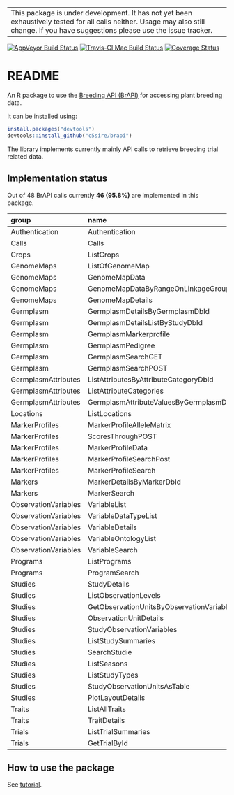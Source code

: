 
<!-- README.md is generated from README.Rmd. Please edit that file -->
|                                                                                                                                                                                      |
|--------------------------------------------------------------------------------------------------------------------------------------------------------------------------------------|
| This package is under development. It has not yet been exhaustively tested for all calls neither. Usage may also still change. If you have suggestions please use the issue tracker. |

[![AppVeyor Build Status](https://ci.appveyor.com/api/projects/status/github/c5sire/brapi?branch=master&svg=true)](https://ci.appveyor.com/project/c5sire/brapi) [![Travis-CI Mac Build Status](https://travis-ci.org/c5sire/brapi.svg?branch=master&label=Mac%20OSX)](https://travis-ci.org/c5sire/brapi) [![Coverage Status](https://img.shields.io/codecov/c/github/c5sire/brapi/master.svg)](https://codecov.io/github/c5sire/brapi?branch=master)

README
======

An R package to use the [Breeding API (BrAPI)](http://docs.brapi.apiary.io) for accessing plant breeding data.

It can be installed using:

``` r
install.packages("devtools")
devtools::install_github("c5sire/brapi")
```

The library implements currently mainly API calls to retrieve breeding trial related data.

Implementation status
---------------------

Out of 48 BrAPI calls currently **46 (95.8%)** are implemented in this package.

| group                | name                                       | R.function                           |
|:---------------------|:-------------------------------------------|:-------------------------------------|
| Authentication       | Authentication                             | authenticate                         |
| Calls                | Calls                                      | calls                                |
| Crops                | ListCrops                                  | crops                                |
| GenomeMaps           | ListOfGenomeMap                            | genomemaps                           |
| GenomeMaps           | GenomeMapData                              | genomemaps\_data                     |
| GenomeMaps           | GenomeMapDataByRangeOnLinkageGroup         | genomemaps\_data\_range              |
| GenomeMaps           | GenomeMapDetails                           | genomemaps\_details                  |
| Germplasm            | GermplasmDetailsByGermplasmDbId            | germplasm\_details                   |
| Germplasm            | GermplasmDetailsListByStudyDbId            | germplasm\_details\_study            |
| Germplasm            | GermplasmMarkerprofile                     | germplasm\_markerprofiles            |
| Germplasm            | GermplasmPedigree                          | germplasm\_pedigree                  |
| Germplasm            | GermplasmSearchGET                         | germplasm\_search                    |
| Germplasm            | GermplasmSearchPOST                        | germplasm\_search                    |
| GermplasmAttributes  | ListAttributesByAttributeCategoryDbId      | germplasmattributes                  |
| GermplasmAttributes  | ListAttributeCategories                    | germplasmattributes\_categories      |
| GermplasmAttributes  | GermplasmAttributeValuesByGermplasmDbId    | germplasmattributes\_details         |
| Locations            | ListLocations                              | locations                            |
| MarkerProfiles       | MarkerProfileAlleleMatrix                  | markerprofiles\_allelematrix\_search |
| MarkerProfiles       | ScoresThroughPOST                          | markerprofiles\_allelematrix\_search |
| MarkerProfiles       | MarkerProfileData                          | markerprofiles\_details              |
| MarkerProfiles       | MarkerProfileSearchPost                    | markerprofiles\_search               |
| MarkerProfiles       | MarkerProfileSearch                        | markerprofiles\_search               |
| Markers              | MarkerDetailsByMarkerDbId                  | markers\_details                     |
| Markers              | MarkerSearch                               | markers\_search                      |
| ObservationVariables | VariableList                               | observationvariables                 |
| ObservationVariables | VariableDataTypeList                       | observationvariables\_datatypes      |
| ObservationVariables | VariableDetails                            | observationvariables\_details        |
| ObservationVariables | VariableOntologyList                       | observationvariables\_ontologies     |
| ObservationVariables | VariableSearch                             | observationvariables\_search         |
| Programs             | ListPrograms                               | programs                             |
| Programs             | ProgramSearch                              | programs\_search                     |
| Studies              | StudyDetails                               | studies\_details                     |
| Studies              | ListObservationLevels                      | studies\_observationlevels           |
| Studies              | GetObservationUnitsByObservationVariableId | studies\_observations                |
| Studies              | ObservationUnitDetails                     | studies\_observationunits            |
| Studies              | StudyObservationVariables                  | studies\_observationvariables        |
| Studies              | ListStudySummaries                         | studies\_search                      |
| Studies              | SearchStudie                               | studies\_search                      |
| Studies              | ListSeasons                                | studies\_seasons                     |
| Studies              | ListStudyTypes                             | studies\_studytypes                  |
| Studies              | StudyObservationUnitsAsTable               | studies\_table                       |
| Studies              | PlotLayoutDetails                          | studies\_layout                      |
| Traits               | ListAllTraits                              | traits                               |
| Traits               | TraitDetails                               | traits\_details                      |
| Trials               | ListTrialSummaries                         | trials                               |
| Trials               | GetTrialById                               | trials\_details                      |

How to use the package
----------------------

See [tutorial](https://github.com/c5sire/brapi/blob/master/inst/doc/tutorial.Rmd).
